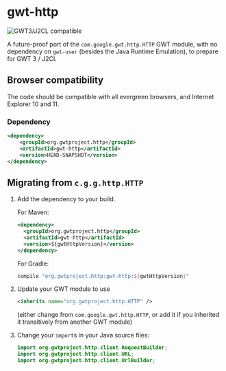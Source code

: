 # gwt-http
![GWT3/J2CL compatible](https://img.shields.io/badge/GWT3/J2CL-compatible-brightgreen.svg)

A future-proof port of the `com.google.gwt.http.HTTP` GWT module,
with no dependency on `gwt-user` (besides the Java Runtime Emulation),
to prepare for GWT 3 / J2Cl.

##  Browser compatibility

The code should be compatible with all evergreen browsers,
and Internet Explorer 10 and 11.

### Dependency

```xml
<dependency>
    <groupId>org.gwtproject.http</groupId>
    <artifactId>gwt-http</artifactId>
    <version>HEAD-SNAPSHOT</version>
</dependency>
```

##  Migrating from `c.g.g.http.HTTP`

1. Add the dependency to your build.

   For Maven:

   ```xml
   <dependency>
     <groupId>org.gwtproject.http</groupId>
     <artifactId>gwt-http</artifactId>
     <version>${gwtHttpVersion}</version>
   </dependency>
   ```

   For Gradle:

   ```gradle
   compile "org.gwtproject.http:gwt-http:${gwtHttpVersion}"
   ```

2. Update your GWT module to use

   ```xml
   <inherits name="org.gwtproject.http.HTTP" />
   ```

   (either change from `com.google.gwt.http.HTTP`,
   or add it if you inherited it transitively from another GWT module)

3. Change your `import`s in your Java source files:

   ```java
   import org.gwtproject.http.client.RequestBuilder;
   import org.gwtproject.http.client.URL;
   import org.gwtproject.http.client.UrlBuilder;
   ```
